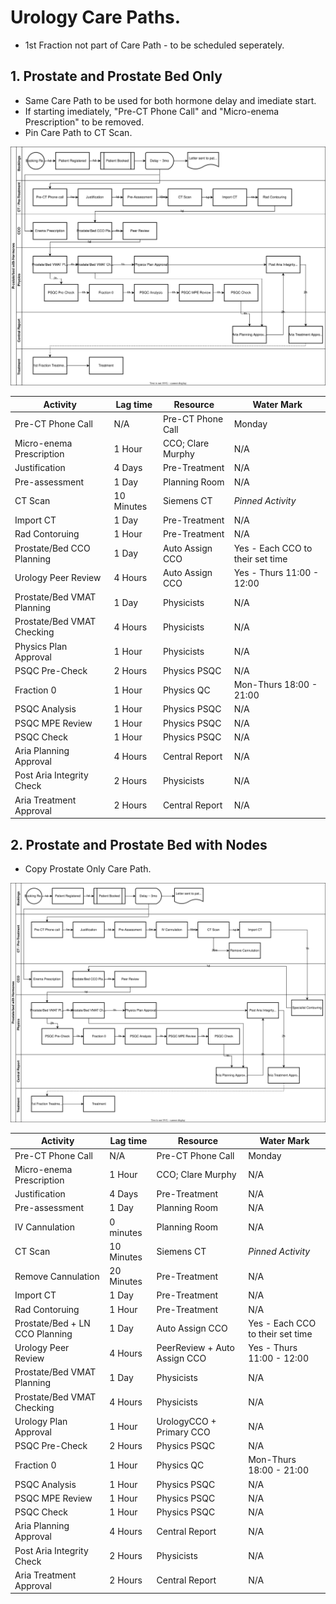 # Urology Care Paths.

- 1st Fraction not part of Care Path - to be scheduled seperately.

## 1. Prostate and Prostate Bed Only
- Same Care Path to be used for both hormone delay and imediate start.
- If starting imediately, "Pre-CT Phone Call" and "Micro-enema Prescription" to be removed.
- Pin Care Path to CT Scan.


![Prostate/bed CarePath](./Assets/ProstateOnly_Hormone.svg)

| Activity           | Lag time  | Resource           | Water Mark |
| ------------------ | --------  | -----------------  | ---------- |
| Pre-CT Phone Call  | N/A       | Pre-CT Phone Call  | Monday |
| Micro-enema Prescription | 1 Hour | CCO; Clare Murphy | N/A |
| Justification | 4 Days | Pre-Treatment | N/A |
| Pre-assessment | 1 Day | Planning Room | N/A |
| CT Scan | 10 Minutes | Siemens CT | *Pinned Activity* |
| Import CT | 1 Day | Pre-Treatment | N/A |
| Rad Contoruing | 1 Hour | Pre-Treatment | N/A | 
| Prostate/Bed CCO Planning | 1 Day | Auto Assign CCO | Yes - Each CCO to their set time |
| Urology Peer Review | 4 Hours | Auto Assign CCO | Yes - Thurs 11:00 - 12:00 |
| Prostate/Bed VMAT Planning | 1 Day | Physicists | N/A |
| Prostate/Bed VMAT Checking | 4 Hours | Physicists | N/A |
| Physics Plan Approval | 1 Hour | Physicists | N/A |
| PSQC Pre-Check | 2 Hours | Physics PSQC | N/A |
| Fraction 0 | 1 Hour | Physics QC | Mon-Thurs 18:00 - 21:00 |
| PSQC Analysis | 1 Hour | Physics PSQC | N/A |
| PSQC MPE Review | 1 Hour | Physics PSQC | N/A |
| PSQC Check | 1 Hour | Physics PSQC | N/A |
| Aria Planning Approval | 4 Hours | Central Report | N/A | 
| Post Aria Integrity Check | 2 Hours | Physicists | N/A |
| Aria Treatment Approval | 2 Hours | Central Report | N/A |


## 2. Prostate and Prostate Bed with Nodes
- Copy Prostate Only Care Path.

![Prostate / Bed and Nodes Care Path](./Assets/ProstateNodes_Hormone.svg)

| Activity           | Lag time  | Resource           | Water Mark |
| ------------------ | --------  | -----------------  | ---------- |
| Pre-CT Phone Call  | N/A       | Pre-CT Phone Call  | Monday |
| Micro-enema Prescription | 1 Hour | CCO; Clare Murphy | N/A |
| Justification | 4 Days | Pre-Treatment | N/A |
| Pre-assessment | 1 Day | Planning Room | N/A |
| IV Cannulation | 0 minutes | Planning Room | N/A |
| CT Scan | 10 Minutes | Siemens CT | *Pinned Activity* |
| Remove Cannulation | 20 Minutes | Pre-Treatment | N/A |
| Import CT | 1 Day | Pre-Treatment | N/A |
| Rad Contoruing | 1 Hour | Pre-Treatment | N/A | 
| Prostate/Bed + LN CCO Planning | 1 Day | Auto Assign CCO | Yes - Each CCO to their set time |
| Urology Peer Review | 4 Hours | PeerReview + Auto Assign CCO | Yes - Thurs 11:00 - 12:00 |
| Prostate/Bed VMAT Planning | 1 Day | Physicists | N/A |
| Prostate/Bed VMAT Checking | 4 Hours | Physicists | N/A |
| Urology Plan Approval | 1 Hour | UrologyCCO + Primary CCO | N/A |
| PSQC Pre-Check | 2 Hours | Physics PSQC | N/A |
| Fraction 0 | 1 Hour | Physics QC | Mon-Thurs 18:00 - 21:00 |
| PSQC Analysis | 1 Hour | Physics PSQC | N/A |
| PSQC MPE Review | 1 Hour | Physics PSQC | N/A |
| PSQC Check | 1 Hour | Physics PSQC | N/A |
| Aria Planning Approval | 4 Hours | Central Report | N/A | 
| Post Aria Integrity Check | 2 Hours | Physicists | N/A |
| Aria Treatment Approval | 2 Hours | Central Report | N/A |

